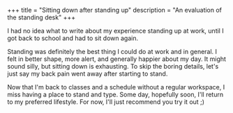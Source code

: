 +++
title = "Sitting down after standing up"
description = "An evaluation of the standing desk"
+++

I had no idea what to write about my experience standing up at work, until I got
back to school and had to sit down again.

Standing was definitely the best thing I could do at work and in general. I
felt in better shape, more alert, and generally happier about my day. It
might sound silly, but sitting down is exhausting. To skip the boring details,
let's just say my back pain went away after starting to stand.

Now that I'm
back to classes and a schedule without a regular workspace, I miss having a place
to stand and type. Some day, hopefully soon, I'll return to my preferred
lifestyle. For now, I'll just recommend you try it out ;)
